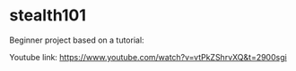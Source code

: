 # stealth101

Beginner project based on a tutorial:

Youtube link: https://www.youtube.com/watch?v=vtPkZShrvXQ&t=2900sgi
